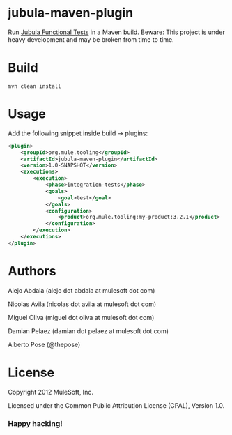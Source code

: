# jubula-maven-plugin
Run [Jubula Functional Tests](http://www.eclipse.org/jubula/) in a Maven build. Beware: This project is under heavy development and may be broken from time to time.

# Build

    mvn clean install

# Usage

Add the following snippet inside build -> plugins:

```xml
<plugin>
    <groupId>org.mule.tooling</groupId>
    <artifactId>jubula-maven-plugin</artifactId>
    <version>1.0-SNAPSHOT</version>
    <executions>
        <execution>
            <phase>integration-tests</phase>
            <goals>
                <goal>test</goal>
            </goals>
            <configuration>
                <product>org.mule.tooling:my-product:3.2.1</product>
            </configuration>
        </execution>
    </executions>
</plugin>
```

# Authors
Alejo Abdala (alejo dot abdala at mulesoft dot com)

Nicolas Avila (nicolas dot avila at mulesoft dot com)

Miguel Oliva (miguel dot oliva at mulesoft dot com)

Damian Pelaez (damian dot pelaez at mulesoft dot com)

Alberto Pose (@thepose)

# License
Copyright 2012 MuleSoft, Inc.

Licensed under the Common Public Attribution License (CPAL), Version 1.0.
    
### Happy hacking!
